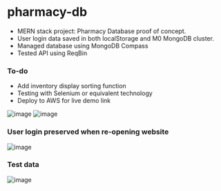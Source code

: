 # pharmacy-db
- MERN stack project: Pharmacy Database proof of concept.
- User login data saved in both localStorage and M0 MongoDB cluster.
- Managed database using MongoDB Compass
- Tested API using ReqBin <br/>
### To-do
- Add inventory display sorting function
- Testing with Selenium or equivalent technology
- Deploy to AWS for live demo link

![image](https://github.com/user-attachments/assets/f85ae5b9-fe24-4eeb-a310-834e791e0fa5)
![image](https://github.com/user-attachments/assets/0ea39bc6-2136-48ab-a48b-d0a37777e21e)
### User login preserved when re-opening website 
![image](https://github.com/user-attachments/assets/b0ddc10b-0789-49c9-97ce-1007ca56cc1e)


### Test data
![image](https://github.com/user-attachments/assets/f07f7516-ccdd-4ce7-a749-da3e1552a9cb)

